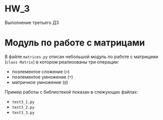 # HW_3

Выполнение третьего ДЗ

# Модуль по работе с матрицами

В файле `matrices.py` описан небольшой модуль по работе с матрицами (`class Matrix`) в котором реализованы три операции:
- поэлементое сложение (`+`)
- поэлементое умножение (`*`)
- матричное умножение (`@`)

Пример работы с библиотекой показан в слежующих файлах:
- `test3_1.py` 
- `test3_2.py` 
- `test3_3.py` 